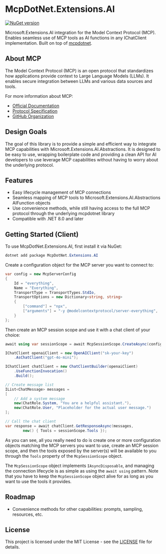 ﻿# McpDotNet.Extensions.AI
[![NuGet version](https://img.shields.io/nuget/v/McpDotNet.Extensions.AI.svg)](https://www.nuget.org/packages/McpDotNet.Extensions.AI/)

Microsoft.Extensions.AI integration for the Model Context Protocol (MCP). Enables seamless use of MCP tools as AI functions in any IChatClient implementation. Built on top of [mcpdotnet](https://github.com/PederHP/mcpdotnet).

## About MCP

The Model Context Protocol (MCP) is an open protocol that standardizes how applications provide context to Large Language Models (LLMs). It enables secure integration between LLMs and various data sources and tools.

For more information about MCP:
- [Official Documentation](https://modelcontextprotocol.io/)
- [Protocol Specification](https://spec.modelcontextprotocol.io/)
- [GitHub Organization](https://github.com/modelcontextprotocol)

## Design Goals

The goal of this library is to provide a simple and efficient way to integrate MCP capabilities with Microsoft.Extensions.AI.Abstractions. It is designed to be easy to use, wrapping boilerplate code and providing a clean API for AI developers to use leverage MCP capabilities without having to worry about the underlying protocol.

## Features

- Easy lifecycle management of MCP connections
- Seamless mapping of MCP tools to Microsoft.Extensions.AI.Abstractions AIFunction objects
- Use convenience methods, while still having access to the full MCP protocol through the underlying mcpdotnet library
- Compatible with .NET 8.0 and later

## Getting Started (Client)

To use McpDotNet.Extensions.AI, first install it via NuGet:

```powershell
dotnet add package McpDotNet.Extensions.AI
```

Create a configuration object for the MCP server you want to connect to:
```csharp
var config = new McpServerConfig
{
    Id = "everything",
    Name = "Everything",
    TransportType = TransportTypes.StdIo,
    TransportOptions = new Dictionary<string, string>
    {
        ["command"] = "npx",
        ["arguments"] = "-y @modelcontextprotocol/server-everything",
    }
};
```

Then create an MCP session scope and use it with a chat client of your choice:
```csharp
await using var sessionScope = await McpSessionScope.CreateAsync(config);

IChatClient openaiClient = new OpenAIClient("sk-your-key")
    .AsChatClient("gpt-4o-mini");

IChatClient chatClient = new ChatClientBuilder(openaiClient)
    .UseFunctionInvocation()
    .Build();

// Create message list
IList<ChatMessage> messages =
[
    // Add a system message
    new(ChatRole.System, "You are a helpful assistant."),
    new(ChatRole.User, "Placeholder for the actual user message.")
];

// Call the chat client
var response = await chatClient.GetResponseAsync(messages,
        new() { Tools = sessionScope.Tools });
```

As you can see, all you really need to do is create one or more configuration objects matching the MCP servers you want to use, create an MCP session scope, and then the tools exposed by the server(s) will be available to you through the `Tools` property of the `McpSessionScope` object.

The `McpSessionScope` object implements `IAsyncDisposable`, and managing the connection lifecycle is as simple as using the `await using` pattern. Note that you have to keep the `McpSessionScope` object alive for as long as you want to use the tools it provides.

## Roadmap

- Convenience methods for other capabilities: prompts, sampling, resources, etc.

## License

This project is licensed under the MIT License - see the [LICENSE](LICENSE) file for details.
